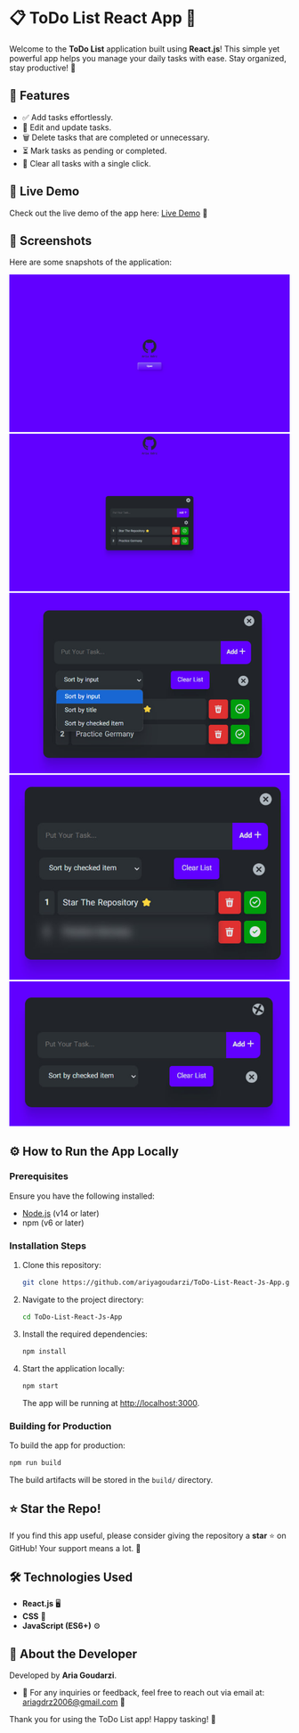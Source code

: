 
# 📋 ToDo List React App 🚀

Welcome to the **ToDo List** application built using **React.js**! This simple yet powerful app helps you manage your daily tasks with ease. Stay organized, stay productive! 💪

## 🌟 Features

- ✅ Add tasks effortlessly.
- 📝 Edit and update tasks.
- 🗑️ Delete tasks that are completed or unnecessary.
- ⏳ Mark tasks as pending or completed.
- 📅 Clear all tasks with a single click.

## 🎥 Live Demo

Check out the live demo of the app here: [Live Demo](https://main--todo-list-react-app-ariagdrz.netlify.app/) 🔗

## 📸 Screenshots

Here are some snapshots of the application:

![Screenshot 1](./screen-shots/1.jpg)
![Screenshot 2](./screen-shots/2.jpg)
![Screenshot 3](./screen-shots/3.jpg)
![Screenshot 4](./screen-shots/4.jpg)
![Screenshot 5](./screen-shots/5.jpg)

## ⚙️ How to Run the App Locally

### Prerequisites
Ensure you have the following installed:
- [Node.js](https://nodejs.org/) (v14 or later)
- npm (v6 or later)

### Installation Steps
1. Clone this repository:
   ```bash
   git clone https://github.com/ariyagoudarzi/ToDo-List-React-Js-App.git
   ```
2. Navigate to the project directory:
   ```bash
   cd ToDo-List-React-Js-App
   ```
3. Install the required dependencies:
   ```bash
   npm install
   ```
4. Start the application locally:
   ```bash
   npm start
   ```
   The app will be running at [http://localhost:3000](http://localhost:3000).

### Building for Production
To build the app for production:
```bash
npm run build
```
The build artifacts will be stored in the `build/` directory.

## ⭐️ Star the Repo!

If you find this app useful, please consider giving the repository a **star** ⭐️ on GitHub! Your support means a lot. 🌟

## 🛠 Technologies Used

- **React.js** 🖥️
- **CSS** 🎨
- **JavaScript (ES6+)** ⚙️

## 👤 About the Developer

Developed by **Aria Goudarzi**. 
- 📧 For any inquiries or feedback, feel free to reach out via email at: ariagdrz2006@gmail.com 📩

Thank you for using the ToDo List app! Happy tasking! 🎉

